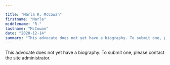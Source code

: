 ```yaml
---

title: "Marla R. McCowan"
firstname: "Marla"
middlename: "R."
lastname: "McCowan"
date: "2020-12-14"
summary: "This advocate does not yet have a biography. To submit one, please contact the site administrator."
---
```

This advocate does not yet have a biography. To submit one, please contact the site administrator.

